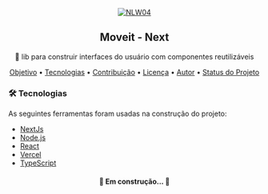 <p align="center">
  <a href="https://nextlevelweek.com/inscricao/4">
    <img src="https://cdn.discordapp.com/attachments/694609874197151754/813851700011335730/NLW04_pack_divulgacao_-_Github.png"  alt="NLW04" />
  </a>
</p>
<h2 align="center">Moveit - Next</h2>

<p align="center">🚀 lib para construir interfaces do usuário com componentes reutilizáveis</p>

<p align="center">
 <a href="#objetivo">Objetivo</a>  •
 <a href="#tecnologias">Tecnologias</a>  • 
 <a href="#contribuicao">Contribuição</a>  • 
 <a href="#licenc-a">Licença</a> • 
 <a href="#autor">Autor</a>  • 
  <a href="#status">Status do Projeto</a>
</p>


### 🛠 Tecnologias

As seguintes ferramentas foram usadas na construção do projeto:

- [NextJs](https://nextjs.org/docs/getting-started)
- [Node.js](https://nodejs.org/en/)
- [React](https://pt-br.reactjs.org/)
- [Vercel](https://vercel.com/)
- [TypeScript](https://www.typescriptlang.org/)

<h4 align="center"> 
	🚧 Em construção...  🚧
</h4>



